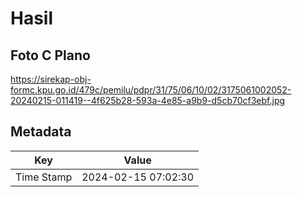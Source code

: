 # Hasil

## Foto C Plano

https://sirekap-obj-formc.kpu.go.id/479c/pemilu/pdpr/31/75/06/10/02/3175061002052-20240215-011419--4f625b28-593a-4e85-a9b9-d5cb70cf3ebf.jpg


## Metadata

| Key        | Value               |
| ---------- | ------------------- |
| Time Stamp | 2024-02-15 07:02:30 |



